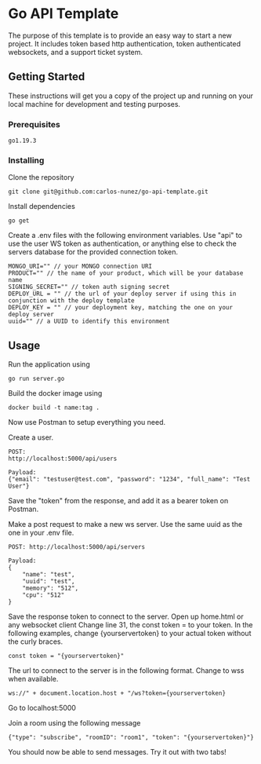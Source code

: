 # Go API Template

The purpose of this template is to provide an easy way to start a new project. It includes token based http authentication, token authenticated websockets, and a support ticket system. 

## Getting Started

These instructions will get you a copy of the project up and running on your local machine for development and testing purposes.

### Prerequisites

```
go1.19.3
```

### Installing

Clone the repository
```
git clone git@github.com:carlos-nunez/go-api-template.git
```

Install dependencies
```
go get
```

Create a .env files with the following environment variables. Use "api" to use the user WS token as authentication, or anything else to check the servers database for the provided connection token.
```
MONGO_URI="" // your MONGO connection URI
PRODUCT="" // the name of your product, which will be your database name
SIGNING_SECRET="" // token auth signing secret
DEPLOY_URL = "" // the url of your deploy server if using this in conjunction with the deploy template
DEPLOY_KEY = "" // your deployment key, matching the one on your deploy server
uuid="" // a UUID to identify this environment
```

## Usage

Run the application using

```
go run server.go
```

Build the docker image using
```
docker build -t name:tag .
```

Now use Postman to setup everything you need.

Create a user.
```
POST:
http://localhost:5000/api/users

Payload:
{"email": "testuser@test.com", "password": "1234", "full_name": "Test User"}
```
Save the "token" from the response, and add it as a bearer token on Postman.


Make a post request to make a new ws server. Use the same uuid as the one in your .env file.
```
POST: http://localhost:5000/api/servers

Payload:
{
    "name": "test",
    "uuid": "test",
    "memory": "512",
    "cpu": "512"
}
```

Save the response token to connect to the server. Open up home.html or any websocket client Change line 31, the const token = to your token. In the following examples, change {yourservertoken} to your actual token without the curly braces.
```
const token = "{yourservertoken}"
```

The url to connect to the server is in the following format. Change to wss when available.
```
ws://" + document.location.host + "/ws?token={yourservertoken}
```

Go to localhost:5000

Join a room using the following message
```
{"type": "subscribe", "roomID": "room1", "token": "{yourservertoken}"}
```
You should now be able to send messages. Try it out with two tabs!

